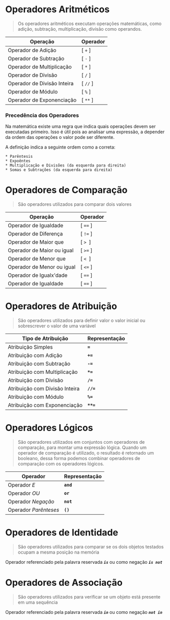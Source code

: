 # Operadores Aritméticos
> Os operadores aritméticos executam operações matemáticas, como adição, subtração, multiplicação, divisão como operandos.

| Operação | Operador|
|----------|--------------|
| Operador de Adição | [ ``+`` ] |
| Operador de Subtração | [ ``-`` ] |
| Operador de Multiplicação | [ ``*`` ] |
| Operador de Divisão | [ ``/`` ] |
| Operador de Divisão Inteira | [ ``//`` ] |
| Operador de Módulo | [ ``%`` ] |
| Operador de Exponenciação | [ ``**`` ] |

### Precedência dos Operadores

Na matemática existe uma regra que indica quais operações devem ser executadas primeiro. Isso é útil pois ao analisar uma expressão, a depender da ordem das operações o valor pode ser diferente.

A definição indica a seguinte ordem como a correta:

    * Parêntesis
    * Expoêntes
    * Multiplicação e Divisões (da esquerda para direita)
    * Somas e Subtrações (da esquerda para direita)

# Operadores de Comparação
> São operadores utilizados para comparar dois valores

|Operação | Operador |
|----------------|---------------|
| Operador de Igualdade | [ ````==```` ] |
| Operador de Diferença | [ ``!=`` ] |
| Operador de Maior que | [ ``> ``] |
| Operador de Maior ou igual |[ ``>=`` ] |
| Operador de Menor que | [ ``< ``] |
| Operador de Menor ou igual | [ ``<=`` ] |
| Operador de Igualx'dade | [ ``==`` ] |
| Operador de Igualdade | [ ``==`` ] |


# Operadores de Atribuição 
> São operadores utilizados para definir valor o valor inicial ou sobrescrever o valor de uma variável

|Tipo de Atribuição | Representação |
|-------------------|---------------|
|Atribuição Simples | **``=``** |
|Atribuição com Adição | **``+=``** |
|Atribuição com Subtração | **``-=``** |
|Atribuição com Multiplicação | **``*=``** |
|Atribuição com Divisão | **``/=``** |
|Atribuição com Divisão Inteira | **``//=``** |
|Atribuição com Módulo | **``%=``** |
|Atribuição com Exponenciação | **``**=``** |

# Operadores Lógicos
> São operadores utilizados em conjuntos com operadores de comparação, para montar uma expressão lógica. Quando um operador de comparação é utilizado, o resultado é retornado um booleano, dessa forma podemos combinar operadores de comparação com os operadores lógicos. 

|Operador | Representação |
|-------------------|---------------|
|Operador *E* | **``and``** |
|Operador *OU* | **``or``** |
|Operador *Negação* | **``not``** |
|Operador *Parênteses* | **``()``** |

# Operadores de Identidade
> São operadores utilizados para comparar se os dois objetos testados ocupam a mesma posição na memória

Operador referenciado pela palavra reservada ***`is`*** ou como negação ***`is not`***

# Operadores de Associação
> São operadores utilizados para verificar se um objeto está presente em uma sequência

Operador referenciado pela palavra reservada ***`in`*** ou como negação ***`not in`***


